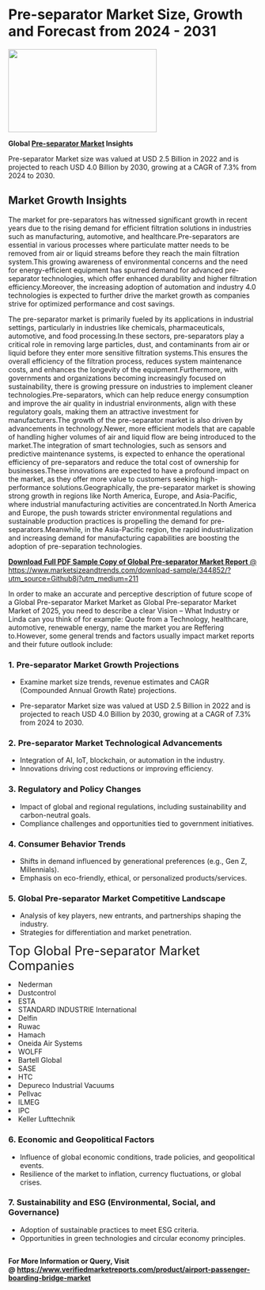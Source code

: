 <H1>Pre-separator Market Size, Growth and Forecast from 2024 - 2031</H1><img class="aligncenter size-medium wp-image-584254" src="https://thirdeyenews.in/wp-content/uploads/2024/09/Global-Market-Research-300x168.jpeg" alt="" width="300" height="168" /><p><strong>Global&nbsp;<a href="https://www.marketsizeandtrends.com/download-sample/344852/?utm_source=Github8j?utm_medium=211">Pre-separator Market</a> Insights</strong></p><p>Pre-separator Market size was valued at USD 2.5 Billion in 2022 and is projected to reach USD 4.0 Billion by 2030, growing at a CAGR of 7.3% from 2024 to 2030.</p><p><h2>Market Growth Insights</h2> <p>The market for pre-separators has witnessed significant growth in recent years due to the rising demand for efficient filtration solutions in industries such as manufacturing, automotive, and healthcare.Pre-separators are essential in various processes where particulate matter needs to be removed from air or liquid streams before they reach the main filtration system.This growing awareness of environmental concerns and the need for energy-efficient equipment has spurred demand for advanced pre-separator technologies, which offer enhanced durability and higher filtration efficiency.Moreover, the increasing adoption of automation and industry 4.0 technologies is expected to further drive the market growth as companies strive for optimized performance and cost savings.</p> <p><a href="#"></a></p> <p>The pre-separator market is primarily fueled by its applications in industrial settings, particularly in industries like chemicals, pharmaceuticals, automotive, and food processing.In these sectors, pre-separators play a critical role in removing large particles, dust, and contaminants from air or liquid before they enter more sensitive filtration systems.This ensures the overall efficiency of the filtration process, reduces system maintenance costs, and enhances the longevity of the equipment.Furthermore, with governments and organizations becoming increasingly focused on sustainability, there is growing pressure on industries to implement cleaner technologies.Pre-separators, which can help reduce energy consumption and improve the air quality in industrial environments, align with these regulatory goals, making them an attractive investment for manufacturers.The growth of the pre-separator market is also driven by advancements in technology.Newer, more efficient models that are capable of handling higher volumes of air and liquid flow are being introduced to the market.The integration of smart technologies, such as sensors and predictive maintenance systems, is expected to enhance the operational efficiency of pre-separators and reduce the total cost of ownership for businesses.These innovations are expected to have a profound impact on the market, as they offer more value to customers seeking high-performance solutions.Geographically, the pre-separator market is showing strong growth in regions like North America, Europe, and Asia-Pacific, where industrial manufacturing activities are concentrated.In North America and Europe, the push towards stricter environmental regulations and sustainable production practices is propelling the demand for pre-separators.Meanwhile, in the Asia-Pacific region, the rapid industrialization and increasing demand for manufacturing capabilities are boosting the adoption of pre-separation technologies.<p><a href="#"></p><p><span class=""><strong>Download Full PDF Sample Copy of Global Pre-separator Market Report</strong> @ <a href="https://www.marketsizeandtrends.com/download-sample/344852/?utm_source=Github8j?utm_medium=211" target="_blank">https://www.marketsizeandtrends.com/download-sample/344852/?utm_source=Github8j?utm_medium=211</a></span></p><p>In order to make an accurate and perceptive description of future scope of a Global&nbsp;Pre-separator Market Market as Global&nbsp;Pre-separator Market Market of 2025, you need to describe a clear Vision &ndash; What Industry or Linda can you think of for example: Quote from a Technology, healthcare, automotive, renewable energy, name the market you are Reffering to.However, some general trends and factors usually impact market reports and their future outlook include:</p><h3>1.&nbsp;<strong>Pre-separator Market Growth Projections</strong></h3><ul><li>Examine market size trends, revenue estimates and CAGR (Compounded Annual Growth Rate) projections.</li><li><p>Pre-separator Market size was valued at USD 2.5 Billion in 2022 and is projected to reach USD 4.0 Billion by 2030, growing at a CAGR of 7.3% from 2024 to 2030.</p></li></ul><h3>2.&nbsp;<strong>Pre-separator Market Technological Advancements</strong></h3><ul><li>Integration of AI, IoT, blockchain, or automation in the industry.</li><li>Innovations driving cost reductions or improving efficiency.</li></ul><h3>3.&nbsp;<strong>Regulatory and Policy Changes</strong></h3><ul><li>Impact of global and regional regulations, including sustainability and carbon-neutral goals.</li><li>Compliance challenges and opportunities tied to government initiatives.</li></ul><h3>4.&nbsp;<strong>Consumer Behavior Trends</strong></h3><ul><li>Shifts in demand influenced by generational preferences (e.g., Gen Z, Millennials).</li><li>Emphasis on eco-friendly, ethical, or personalized products/services.</li></ul><h3>5.&nbsp;<strong>Global Pre-separator Market Competitive Landscape</strong></h3><ul><li>Analysis of key players, new entrants, and partnerships shaping the industry.</li><li>Strategies for differentiation and market penetration.</li></ul><p data-pm-slice="1 1 []"><span style="color: inherit; font-family: inherit; font-size: 25px;">Top Global Pre-separator Market Companies</span></p><div class="" data-test-id=""><p><li>Nederman</li><li> Dustcontrol</li><li> ESTA</li><li> STANDARD INDUSTRIE International</li><li> Delfin</li><li> Ruwac</li><li> Hamach</li><li> Oneida Air Systems</li><li> WOLFF</li><li> Bartell Global</li><li> SASE</li><li> HTC</li><li> Depureco Industrial Vacuums</li><li> Pellvac</li><li> ILMEG</li><li> IPC</li><li> Keller Lufttechnik</li></p></div><h3>6.&nbsp;<strong>Economic and Geopolitical Factors</strong></h3><ul><li>Influence of global economic conditions, trade policies, and geopolitical events.</li><li>Resilience of the market to inflation, currency fluctuations, or global crises.</li></ul><h3>7.&nbsp;<strong>Sustainability and ESG (Environmental, Social, and Governance)</strong></h3><ul><li>Adoption of sustainable practices to meet ESG criteria.</li><li>Opportunities in green technologies and circular economy principles.</li></ul><h2><strong style="font-size: 14px;">For More Information or Query, Visit @&nbsp;</strong><a style="background-color: #ffffff; font-size: 14px;" href="https://www.marketsizeandtrends.com/report/pre-separator-market/" target="_blank">https://www.verifiedmarketreports.com/product/airport-passenger-boarding-bridge-market</a></h2>